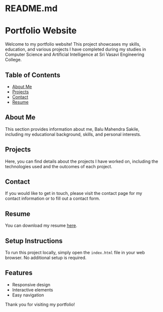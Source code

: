 # README.md

# Portfolio Website

Welcome to my portfolio website! This project showcases my skills, education, and various projects I have completed during my studies in Computer Science and Artificial Intelligence at Sri Vasavi Engineering College.

## Table of Contents

- [About Me](#about-me)
- [Projects](#projects)
- [Contact](#contact)
- [Resume](#resume)

## About Me

This section provides information about me, Balu Mahendra Sakile, including my educational background, skills, and personal interests.

## Projects

Here, you can find details about the projects I have worked on, including the technologies used and the outcomes of each project.

## Contact

If you would like to get in touch, please visit the contact page for my contact information or to fill out a contact form.

## Resume

You can download my resume [here](src/assets/docs/resume.pdf).

## Setup Instructions

To run this project locally, simply open the `index.html` file in your web browser. No additional setup is required.

## Features

- Responsive design
- Interactive elements
- Easy navigation

Thank you for visiting my portfolio!